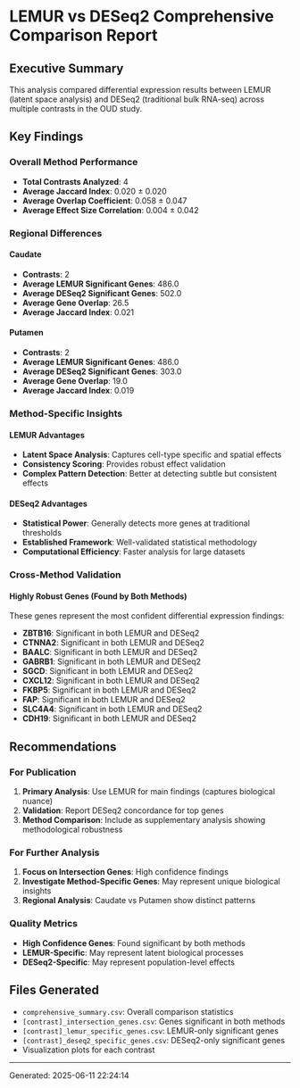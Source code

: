 # LEMUR vs DESeq2 Comprehensive Comparison Report

## Executive Summary

This analysis compared differential expression results between LEMUR (latent space analysis) and DESeq2 (traditional bulk RNA-seq) across multiple contrasts in the OUD study.

## Key Findings

### Overall Method Performance
- **Total Contrasts Analyzed**: 4
- **Average Jaccard Index**: 0.020 ± 0.020
- **Average Overlap Coefficient**: 0.058 ± 0.047
- **Average Effect Size Correlation**: 0.004 ± 0.042

### Regional Differences

#### Caudate
- **Contrasts**: 2
- **Average LEMUR Significant Genes**: 486.0
- **Average DESeq2 Significant Genes**: 502.0
- **Average Gene Overlap**: 26.5
- **Average Jaccard Index**: 0.021

#### Putamen
- **Contrasts**: 2
- **Average LEMUR Significant Genes**: 486.0
- **Average DESeq2 Significant Genes**: 303.0
- **Average Gene Overlap**: 19.0
- **Average Jaccard Index**: 0.019


### Method-Specific Insights

#### LEMUR Advantages
- **Latent Space Analysis**: Captures cell-type specific and spatial effects
- **Consistency Scoring**: Provides robust effect validation
- **Complex Pattern Detection**: Better at detecting subtle but consistent effects

#### DESeq2 Advantages  
- **Statistical Power**: Generally detects more genes at traditional thresholds
- **Established Framework**: Well-validated statistical methodology
- **Computational Efficiency**: Faster analysis for large datasets

### Cross-Method Validation

#### Highly Robust Genes (Found by Both Methods)
These genes represent the most confident differential expression findings:

- **ZBTB16**: Significant in both LEMUR and DESeq2
- **CTNNA2**: Significant in both LEMUR and DESeq2
- **BAALC**: Significant in both LEMUR and DESeq2
- **GABRB1**: Significant in both LEMUR and DESeq2
- **SGCD**: Significant in both LEMUR and DESeq2
- **CXCL12**: Significant in both LEMUR and DESeq2
- **FKBP5**: Significant in both LEMUR and DESeq2
- **FAP**: Significant in both LEMUR and DESeq2
- **SLC4A4**: Significant in both LEMUR and DESeq2
- **CDH19**: Significant in both LEMUR and DESeq2


## Recommendations

### For Publication
1. **Primary Analysis**: Use LEMUR for main findings (captures biological nuance)
2. **Validation**: Report DESeq2 concordance for top genes
3. **Method Comparison**: Include as supplementary analysis showing methodological robustness

### For Further Analysis
1. **Focus on Intersection Genes**: High confidence findings
2. **Investigate Method-Specific Genes**: May represent unique biological insights
3. **Regional Analysis**: Caudate vs Putamen show distinct patterns

### Quality Metrics
- **High Confidence Genes**: Found significant by both methods
- **LEMUR-Specific**: May represent latent biological processes
- **DESeq2-Specific**: May represent population-level effects

## Files Generated
- `comprehensive_summary.csv`: Overall comparison statistics
- `[contrast]_intersection_genes.csv`: Genes significant in both methods
- `[contrast]_lemur_specific_genes.csv`: LEMUR-only significant genes  
- `[contrast]_deseq2_specific_genes.csv`: DESeq2-only significant genes
- Visualization plots for each contrast

---
Generated: 2025-06-11 22:24:14
        